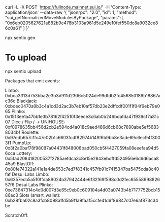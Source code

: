 curl -L -X POST 'https://fullnode.mainnet.sui.io/' -H 'Content-Type: application/json' --data-raw '{ "jsonrpc": "2.0", "id": 1, "method": "sui_getNormalizedMoveModulesByPackage", "params": [ "0x6eb0205627621a882b9e478b3103a961d5e249e10fef550dc8a9032ce86c0a61" ] }'

npx sentio gen

# To upload
npx sentio upload

Packages that emit events:

Limbo: 0xbca3313d753bba2e3b3d911d2306c5024de99dfdb2fc456850186b18867ac36c
Blackjack: 0xbdec0470a0b3c4a1cd3d2ac3b7eb10af57db23e2dffcdf001f1f04f6eb79e065
Plinko: 0x1513ee1a47bb1e3b78162f42510f3eece3c6ab0b246bdafda47f939cf7a81c07
Dice / Flip / -> UNIHOUSE: 0xf0978635bb456d2cb2e594cd4a018c9aed486d6cb68c7890abe5ef56838034bf
Roulette: 0x97edb657c1fc47e02b1c6603fcdf82974b149f6b9bb8e3ade69c6ec94f3003f1
PumpUp: 0x3f2a0baf78f98087a04431f848008bad050cb5f4427059fa08eeefaa94d56cca
Lottery: 0x5fad208418200537f2785aefdca3c8e15e2843ebdffd524956e6d6d6aca845a9
BlastOff: 0x80fe74322a141e1a4de653c7ed7f8341c457fb91c7415347ba5475cda8c40faf
Desui Labs Limbo: 0x6357ecb5a510ffda89024b37942444e6f32f69f598c0d2fec6555869882657f6
Desui Labs Plinko: 0xe73647314c4d0d007d3e65c9eb0c609104a4d03a0743b4b7177752bcb1586ac3
Slots (smart_wallet): 0xb28fba02c9a3fcb8098a1fd5b9f1a9faaf5ccfe41d6f86847c07e6af873c34be

ScratchOff:


